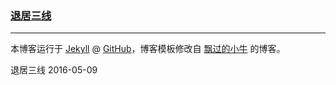 ### [退居三线](http://huangli.github.io)

---

本博客运行于 [Jekyll](http://jekyllrb.com) @ [GitHub](https://github.com/huangli/huangli.github.io)，博客模板修改自 [飘过的小牛](https://github.com/niushuai/reading) 的博客。

退居三线
2016-05-09
